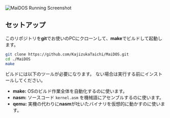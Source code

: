 ![MaiDOS Running Screenshot](https://github.com/user-attachments/assets/66a97405-c7a7-4efe-a9b0-4f069cba36f2)
## セットアップ

このリポジトリを**git**でお使いのPCにクローンして、**make**でビルドして起動します。
```bash
git clone https://github.com/KajizukaTaichi/MaiDOS.git
cd ./MaiDOS
make
```
ビルドには以下のツールが必要になります。
ない場合は実行する前にインストールしてください。

- **make:**
  OSのビルド作業全体を自動化するのに使います。
- **nasm:**
  ソースコード `kernel.asm` を機械語にアセンブルするのに使います。
- **qemu:**
  実機の代わりに**nasm**が吐いたバイナリを仮想的に動かすのに使います。

